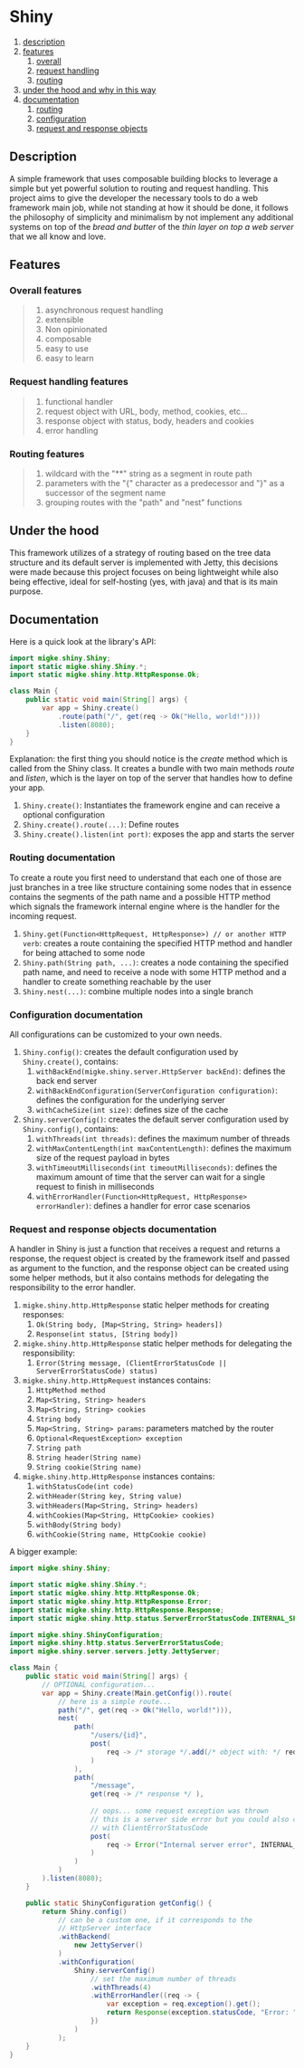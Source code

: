 # Shiny
1. [description](#Description)
1. [features](#features)
    1. [overall](#overall-features)
    1. [request handling](#request-handling)
    1. [routing](#routing-features)
1. [under the hood and why in this way](#under-the-hood)
1. [documentation](#documentation)
    1. [routing](#routing-documentation)
    1. [configuration](#configuration-documentation)
    1. [request and response objects](#request-and-response-objects-documentation)

## Description
A simple framework that uses composable building blocks to leverage
a simple but yet powerful solution to routing and request handling.
This project aims to give the developer the necessary tools to do a web framework main job,
while not standing at how it should be done, it follows the philosophy
of simplicity and minimalism by not implement any additional systems
on top of the _bread and butter_ of the _thin layer on top a web server_
that we all know and love.

## Features
### Overall features
> 1. asynchronous request handling
> 1. extensible
> 1. Non opinionated
> 1. composable
> 1. easy to use
> 1. easy to learn

### Request handling features
> 1. functional handler
> 2. request object with URL, body, method, cookies, etc...
> 3. response object with status, body, headers and cookies
> 4. error handling

### Routing features
> 1. wildcard with the "**" string as a segment in route path
> 2. parameters with the "{" character as a predecessor and "}"
>    as a successor of the segment name
> 3. grouping routes with the "path" and "nest" functions

## Under the hood
This framework utilizes of a strategy of routing based on the tree data
structure and its default server is implemented with Jetty,
this decisions were made because this project focuses on being lightweight
while also being effective, ideal for self-hosting (yes, with java) and that
is its main purpose.

## Documentation
Here is a quick look at the library's API:

```java
import migke.shiny.Shiny;
import static migke.shiny.Shiny.*;
import static migke.shiny.http.HttpResponse.Ok;

class Main {
    public static void main(String[] args) {
        var app = Shiny.create()
            .route(path("/", get(req -> Ok("Hello, world!"))))
            .listen(8080);
    }
}
```

Explanation: the first thing you should notice is the _create_ method which is called from the Shiny class. It creates a bundle with two main methods _route_ and _listen_, which is the layer on top of the server that handles how to define your app.

1. ```Shiny.create()```: Instantiates the framework engine and can receive a optional configuration
1. ```Shiny.create().route(...)```: Define routes
1. ```Shiny.create().listen(int port)```: exposes the app and starts the server

### Routing documentation
To create a route you first need to understand that each one of those are just branches in a tree like structure containing some nodes that in essence contains the segments of the path name and a possible HTTP method which signals the framework internal engine where is the handler for the incoming request.

1. ```Shiny.get(Function<HttpRequest, HttpResponse>) // or another HTTP verb```: creates a route containing the specified HTTP method and handler for being attached to some node
1. ```Shiny.path(String path, ...)```: creates a node containing the specified path name, and need to receive a node with some HTTP method and a handler to create something reachable by the user
1. ```Shiny.nest(...)```: combine multiple nodes into a single branch

### Configuration documentation
All configurations can be customized to your own needs.

1. ```Shiny.config()```: creates the default configuration used by ```Shiny.create()```, contains:
    1. ```withBackEnd(migke.shiny.server.HttpServer backEnd)```: defines the back end server
    1. ```withBackEndConfiguration(ServerConfiguration configuration)```: defines the configuration for the underlying server
    1. ```withCacheSize(int size)```: defines size of the cache
1. ```Shiny.serverConfig()```: creates the default server configuration used by ```Shiny.config()```, contains:
    1. ```withThreads(int threads)```: defines the maximum number of threads
    1. ```withMaxContentLength(int maxContentLength)```: defines the maximum size of the request payload in bytes 
    1. ```withTimeoutMilliseconds(int timeoutMilliseconds)```: defines the maximum amount of time that the server can wait for a single request to finish in milliseconds
    1. ```withErrorHandler(Function<HttpRequest, HttpResponse> errorHandler)```: defines a handler for error case scenarios

### Request and response objects documentation
A handler in Shiny is just a function that receives a request and returns a response, the request object is created by the framework itself and passed as argument to the function, and the response object can be created using some helper methods, but it also contains methods for delegating the responsibility to the error handler.
1. ```migke.shiny.http.HttpResponse``` static helper methods for creating responses:
    1. ```Ok(String body, [Map<String, String> headers])```
    1. ```Response(int status, [String body])```
1. ```migke.shiny.http.HttpResponse``` static helper methods for delegating the responsibility:
    1. ```Error(String message, (ClientErrorStatusCode || ServerErrorStatusCode) status)```
1. ```migke.shiny.http.HttpRequest``` instances contains: 
    1. ```HttpMethod method```
    1. ```Map<String, String> headers```
    1. ```Map<String, String> cookies```
    1. ```String body```
    1. ```Map<String, String> params```: parameters matched by the router
    1. ```Optional<RequestException> exception```
    1. ```String path```
    1. ```String header(String name)```
    1. ```String cookie(String name)```
1. ```migke.shiny.http.HttpResponse``` instances contains:
    1. ```withStatusCode(int code)```
    1. ```withHeader(String key, String value)```
    1. ```withHeaders(Map<String, String> headers)```
    1. ```withCookies(Map<String, HttpCookie> cookies)```
    1. ```withBody(String body)```
    1. ```withCookie(String name, HttpCookie cookie)```

A bigger example:
```java
import migke.shiny.Shiny;

import static migke.shiny.Shiny.*;
import static migke.shiny.http.HttpResponse.Ok;
import static migke.shiny.http.HttpResponse.Error;
import static migke.shiny.http.HttpResponse.Response;
import static migke.shiny.http.status.ServerErrorStatusCode.INTERNAL_SERVER_ERROR;

import migke.shiny.ShinyConfiguration;
import migke.shiny.http.status.ServerErrorStatusCode;
import migke.shiny.server.servers.jetty.JettyServer;

class Main {
    public static void main(String[] args) {
        // OPTIONAL configuration...
        var app = Shiny.create(Main.getConfig()).route(
            // here is a simple route...
            path("/", get(req -> Ok("Hello, world!"))),
            nest(
                path(
                    "/users/{id}",
                    post(
                        req -> /* storage */.add(/* object with: */ req.param("id") /* ... */)
                    )
                ),
                path(
                    "/message",
                    get(req -> /* response */ ),
                        
                    // oops... some request exception was thrown
                    // this is a server side error but you could also call
                    // with ClientErrorStatusCode
                    post(
                        req -> Error("Internal server error", INTERNAL_SERVER_ERROR)
                    )
                )
            )
        ).listen(8080);
    }

    public static ShinyConfiguration getConfig() {
        return Shiny.config()
            // can be a custom one, if it corresponds to the
            // HttpServer interface
            .withBackend(
                new JettyServer()
            )
            .withConfiguration(
                Shiny.serverConfig()
                    // set the maximum number of threads
                    .withThreads(4)
                    .withErrorHandler((req -> {
                        var exception = req.exception().get();
                        return Response(exception.statusCode, "Error: " + exception.getMessage());
                    })
                )
            );
    }
}
```

